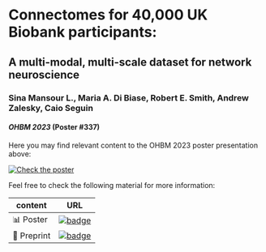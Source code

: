 # Connectomes for 40,000 UK Biobank participants:
## A multi-modal, multi-scale dataset for network neuroscience

### Sina Mansour L., Maria A. Di Biase, Robert E. Smith, Andrew Zalesky, Caio Seguin

#### *OHBM 2023* (Poster #337)

Here you may find relevant content to the OHBM 2023 poster presentation above:

[![Check the poster](https://sina-mansour.github.io/OHBM_2023/UKB_connectome_resource/Poster.min.jpg)](https://sina-mansour.github.io/OHBM_2023/UKB_connectome_resource/UKB_connectome_resource/Poster.pdf)


Feel free to check the following material for more information:


| content | URL |
| ------- | --- |
| 📊 Poster | [![badge](https://img.shields.io/static/v1?label=download&message=PDF&color=e60bbe&style=for-the-badge&logo=adobeacrobatreader)](https://sina-mansour.github.io/OHBM_2023/UKB_connectome_resource/UKB_connectome_resource/Poster.pdf) |
| 📜 Preprint | [![badge](https://img.shields.io/static/v1?label=available&message=Online&color=eaf518&style=for-the-badge&logo=pagekit)](https://www.biorxiv.org/content/10.1101/2023.03.10.532036v1) |
